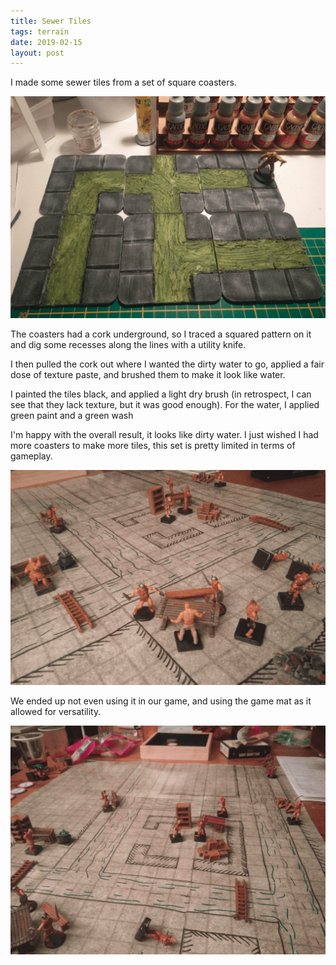 ```yaml
---
title: Sewer Tiles
tags: terrain
date: 2019-02-15
layout: post
---
```


I made some sewer tiles from a set of square coasters.

![image-20200720142321616](image-20200720142321616.png)

The coasters had a cork underground, so I traced a squared pattern on it and dig some recesses along the lines with a utility knife.

I then pulled the cork out where I wanted the dirty water to go, applied a fair dose of texture paste, and brushed them to make it look like water.

I painted the tiles black, and applied a light dry brush (in retrospect, I can see that they lack texture, but it was good enough). For the water, I applied green paint and a green wash

I'm happy with the overall result, it looks like dirty water. I just wished I had more coasters to make more tiles, this set is pretty limited in terms of gameplay.

![image-20200720142842748](image-20200720142842748.png)

We ended up not even using it in our game, and using the game mat as it allowed for versatility.

![image-20200720142933431](image-20200720142933431.png)
